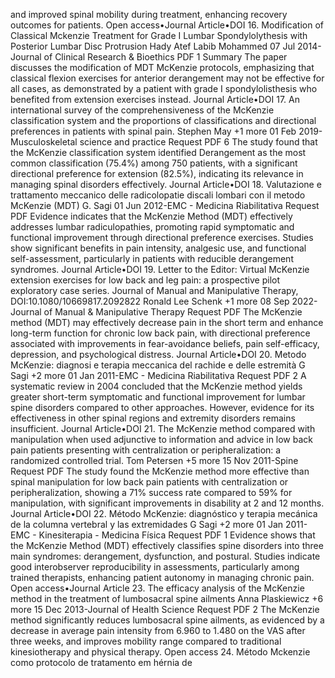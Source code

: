 and improved spinal mobility during treatment, enhancing recovery outcomes for patients. Open access•Journal Article•DOI 16. Modification of Classical Mckenzie Treatment for Grade I Lumbar Spondylolythesis with Posterior Lumbar Disc Protrusion Hady Atef Labib Mohammed 07 Jul 2014-Journal of Clinical Research & Bioethics PDF 1 Summary The paper discusses the modification of MDT McKenzie protocols, emphasizing that classical flexion exercises for anterior derangement may not be effective for all cases, as demonstrated by a patient with grade I spondylolisthesis who benefited from extension exercises instead. Journal Article•DOI 17. An international survey of the comprehensiveness of the McKenzie classification system and the proportions of classifications and directional preferences in patients with spinal pain. Stephen May +1 more 01 Feb 2019-Musculoskeletal science and practice Request PDF 6 The study found that the McKenzie classification system identified Derangement as the most common classification (75.4%) among 750 patients, with a significant directional preference for extension (82.5%), indicating its relevance in managing spinal disorders effectively. Journal Article•DOI 18. Valutazione e trattamento meccanico delle radicolopatie discali lombari con il metodo McKenzie (MDT) G. Sagi 01 Jun 2012-EMC - Medicina Riabilitativa Request PDF Evidence indicates that the McKenzie Method (MDT) effectively addresses lumbar radiculopathies, promoting rapid symptomatic and functional improvement through directional preference exercises. Studies show significant benefits in pain intensity, analgesic use, and functional self-assessment, particularly in patients with reducible derangement syndromes. Journal Article•DOI 19. Letter to the Editor: Virtual McKenzie extension exercises for low back and leg pain: a prospective pilot exploratory case series. Journal of Manual and Manipulative Therapy, DOI:10.1080/10669817.2092822 Ronald Lee Schenk +1 more 08 Sep 2022-Journal of Manual & Manipulative Therapy Request PDF The McKenzie method (MDT) may effectively decrease pain in the short term and enhance long-term function for chronic low back pain, with directional preference associated with improvements in fear-avoidance beliefs, pain self-efficacy, depression, and psychological distress. Journal Article•DOI 20. Metodo McKenzie: diagnosi e terapia meccanica del rachide e delle estremità G Sagi +2 more 01 Jan 2011-EMC - Medicina Riabilitativa Request PDF 2 A systematic review in 2004 concluded that the McKenzie method yields greater short-term symptomatic and functional improvement for lumbar spine disorders compared to other approaches. However, evidence for its effectiveness in other spinal regions and extremity disorders remains insufficient. Journal Article•DOI 21. The McKenzie method compared with manipulation when used adjunctive to information and advice in low back pain patients presenting with centralization or peripheralization: a randomized controlled trial. Tom Petersen +5 more 15 Nov 2011-Spine Request PDF The study found the McKenzie method more effective than spinal manipulation for low back pain patients with centralization or peripheralization, showing a 71% success rate compared to 59% for manipulation, with significant improvements in disability at 2 and 12 months. Journal Article•DOI 22. Método McKenzie: diagnóstico y terapia mecánica de la columna vertebral y las extremidades G Sagi +2 more 01 Jan 2011-EMC - Kinesiterapia - Medicina Física Request PDF 1 Evidence shows that the McKenzie Method (MDT) effectively classifies spine disorders into three main syndromes: derangement, dysfunction, and postural. Studies indicate good interobserver reproducibility in assessments, particularly among trained therapists, enhancing patient autonomy in managing chronic pain. Open access•Journal Article 23. The efficacy analysis of the McKenzie method in the treatment of lumbosacral spine ailments Anna Plaskiewicz +6 more 15 Dec 2013-Journal of Health Science Request PDF 2 The McKenzie method significantly reduces lumbosacral spine ailments, as evidenced by a decrease in average pain intensity from 6.960 to 1.480 on the VAS after three weeks, and improves mobility range compared to traditional kinesiotherapy and physical therapy. Open access 24. Método Mckenzie como protocolo de tratamento em hérnia de